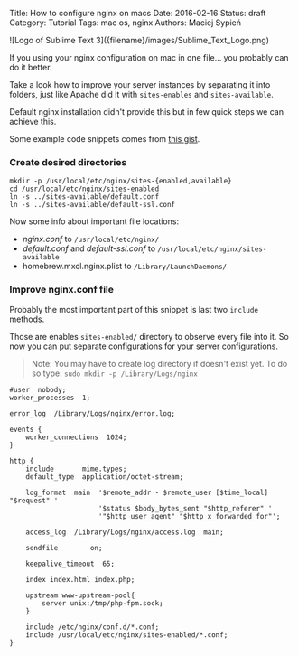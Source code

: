 Title:      How to configure nginx on macs
Date:       2016-02-16
Status:     draft
Category:   Tutorial
Tags:       mac os, nginx
Authors:    Maciej Sypień


<div class="intro-article-image-sm" markdown="1">
  ![Logo of Sublime Text 3]({filename}/images/Sublime_Text_Logo.png)
</div>

If you using your nginx configuration on mac in one file... you probably can do
it better.

Take a look how to improve your server instances by separating it into folders,
just like Apache did it with `sites-enables` and `sites-available`.

Default nginx installation didn't provide this but in few quick steps we can
achieve this.

Some example code snippets comes from [this gist][1].

### Create desired directories

  ```shell
  mkdir -p /usr/local/etc/nginx/sites-{enabled,available}
  cd /usr/local/etc/nginx/sites-enabled
  ln -s ../sites-available/default.conf
  ln -s ../sites-available/default-ssl.conf
  ```

Now some info about important file locations:

 - *nginx.conf* to `/usr/local/etc/nginx/`
 - *default.conf* and *default-ssl.conf* to `/usr/local/etc/nginx/sites-available`
 - homebrew.mxcl.nginx.plist to `/Library/LaunchDaemons/`

### Improve nginx.conf file

Probably the most important part of this snippet is last two `include` methods.

Those are enables `sites-enabled/` directory to observe every file into it. So
now you can put separate configurations for your server configurations.

> Note: You may have to create log directory if doesn't exist yet. To do so
type: `sudo mkdir -p /Library/Logs/nginx`

```nginx
#user  nobody;
worker_processes  1;

error_log  /Library/Logs/nginx/error.log;

events {
    worker_connections  1024;
}

http {
    include       mime.types;
    default_type  application/octet-stream;

    log_format  main  '$remote_addr - $remote_user [$time_local] "$request" '
                      '$status $body_bytes_sent "$http_referer" '
                      '"$http_user_agent" "$http_x_forwarded_for"';

    access_log  /Library/Logs/nginx/access.log  main;

    sendfile        on;

    keepalive_timeout  65;

    index index.html index.php;

    upstream www-upstream-pool{
        server unix:/tmp/php-fpm.sock;
    }

    include /etc/nginx/conf.d/*.conf;
    include /usr/local/etc/nginx/sites-enabled/*.conf;
}
```

 [1]: https://gist.github.com/jimothyGator/5436538

